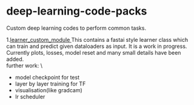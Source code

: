# deep-learning-code-packs
Custom deep learning codes to perform common tasks.

1.[learner_custom_module ](learner_custom_module)
This contains a fastai style learner class which can train and predict given dataloaders as input. It is a work in progress. Currently plots, losses, model reset and many small details have been added. \
further work: \
- model checkpoint for test
- layer by layer training for TF
- visualisation(like gradcam)
- lr scheduler 

